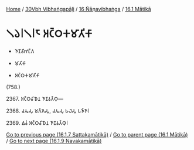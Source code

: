 
[Home](/) / [30Vbh Vibhaṅgapāḷi](../../../30Vbh.md) / [16 Ñāṇavibhaṅga](../../16.md) / [16.1 Mātikā](../16.1.md)

# 𑁧𑁬𑁇𑁧𑁇𑁮 𑀅𑀝𑁆𑀞𑀓𑀫𑀸𑀢𑀺𑀓𑀸

* 𑀜𑀸𑀡𑀯𑀺𑀪𑀗𑁆𑀕

* 𑀫𑀸𑀢𑀺𑀓𑀸

* 𑀅𑀝𑁆𑀞𑀓𑀫𑀸𑀢𑀺𑀓𑀸

(758.)

2367\. 𑀅𑀝𑁆𑀞𑀯𑀺𑀥𑁂𑀦 𑀜𑀸𑀡𑀯𑀢𑁆𑀣𑀼—

2368\. 𑀘𑀢𑀽𑀲𑀼 𑀫𑀕𑁆𑀕𑁂𑀲𑀼, 𑀘𑀢𑀽𑀲𑀼 𑀨𑀮𑁂𑀲𑀼 𑀧𑀜𑁆𑀜𑀸𑁇

2369\. 𑀏𑀯𑀁 𑀅𑀝𑁆𑀞𑀯𑀺𑀥𑁂𑀦 𑀜𑀸𑀡𑀯𑀢𑁆𑀣𑀼𑁇

[Go to previous page (16.1.7 Sattakamātikā)](16.1.7.md) / [Go to parent page (16.1 Mātikā)](../16.1.md) / [Go to next page (16.1.9 Navakamātikā)](16.1.9.md)


